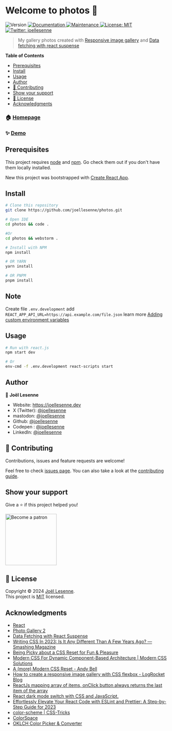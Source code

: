 <h1>Welcome to photos 👋</h1>
<p>
  <img alt="Version" src="https://img.shields.io/badge/version-2.0.0-blue.svg?cacheSeconds=2592000" />
  <a href="https://github.com/joellesenne/photos#readme" target="_blank">
    <img alt="Documentation" src="https://img.shields.io/badge/documentation-yes-brightgreen.svg" />
  </a>
  <a href="https://github.com/joellesenne/photos/graphs/commit-activity" target="_blank">
    <img alt="Maintenance" src="https://img.shields.io/badge/Maintained%3F-yes-green.svg" />
  </a>
  <a href="https://github.com/joellesenne/photos/blob/master/LICENSE" target="_blank">
    <img alt="License: MIT" src="https://img.shields.io/github/license/joellesenne/cv.joellesenne.dev" />
  </a>
  <a href="https://twitter.com/joellesenne" target="_blank">
    <img alt="Twitter: joellesenne" src="https://img.shields.io/twitter/follow/joellesenne.svg?style=social" />
  </a>
</p>

> My gallery photos created with [Responsive image gallery](https://blog.logrocket.com/responsive-image-gallery-css-flexbox/) and [Data fetching with react suspense](https://dev.to/alakkadshaw/data-fetching-with-react-suspense-5ccn) 

**Table of Contents**

- [Prerequisites](#prerequisites)
- [Install](#install)
- [Usage](#usage)
- [Author](#author)
- [🤝 Contributing](#-contributing)
- [Show your support](#show-your-support)
- [📝 License](#-license)
- [Acknowledgments](#acknowledgments)

### 🏠 [Homepage](https://github.com/joellesenne/photos)

### ✨ [Demo](https://photos.joellesenne.dev)

## Prerequisites

This project requires [node](https://nodejs.org) and [npm](https://npmjs.com). Go check them out if you don't have them locally installed.

New this project was bootstrapped with [Create React App](https://github.com/facebook/create-react-app).

## Install

```sh
# Clone this repository
git clone https://github.com/joellesenne/photos.git

# Open IDE
cd photos && code .

#Or
cd photos && webstorm .

# Install with NPM
npm install

# OR YARN
yarn install

# OR PNPM
pnpm install
```

## Note

Create file  `.env.development` add `REACT_APP_API_URL=https://api.example.com/file.json` learn more [Adding custom environment variables](https://create-react-app.dev/docs/adding-custom-environment-variables/)

## Usage

```sh
# Run with react.js
npm start dev

# Or
env-cmd -f .env.development react-scripts start
```

## Author

👤 **Joël Lesenne**

- Website: https://joellesenne.dev
- X (Twitter): [@joellesenne](https://twitter.com/joellesenne)
- mastodon: [@joellesenne](https://mastodon.social/@joellesenne)
- Github: [@joellesenne](https://github.com/joellesenne)
- Codepen : [@joellesenne](https://codepen.io/joellesenne)
- LinkedIn: [@joellesenne](https://linkedin.com/in/joellesenne)

## 🤝 Contributing

Contributions, issues and feature requests are welcome!

Feel free to check [issues page](https://github.com/joellesenne/photos/issues). You can also take a look at the [contributing guide](https://github.com/joellesenne/photos/blob/master/CONTRIBUTING.md).

## Show your support

Give a ⭐️ if this project helped you!

<a href="https://www.patreon.com/joellesenne">
  <img alt="Become a patron" src="https://c5.patreon.com/external/logo/become_a_patron_button@2x.png" width="160">
</a>

## 📝 License

Copyright © 2024 [Joël Lesenne](https://github.com/joellesenne). <br />This project is [MIT](https://github.com/joellesenne/photos/blob/master/LICENSE) licensed.

## Acknowledgments

- [React](https://react.dev/)
- [Photo Gallery 2](https://codepen.io/alvaromontoro/pen/dyaOppN)
- [Data Fetching with React Suspense](https://dev.to/alakkadshaw/data-fetching-with-react-suspense-5ccn)
- [Writing CSS In 2023: Is It Any Different Than A Few Years Ago? — Smashing Magazine](https://www.smashingmagazine.com/2023/07/writing-css-2023/)
- [Being Picky about a CSS Reset for Fun & Pleasure](https://chriscoyier.net/2023/10/03/being-picky-about-a-css-reset-for-fun-pleasure/)
- [Modern CSS For Dynamic Component-Based Architecture | Modern CSS Solutions](https://moderncss.dev/modern-css-for-dynamic-component-based-architecture/)
- [A (more) Modern CSS Reset - Andy Bell](https://andy-bell.co.uk/a-more-modern-css-reset/)
- [How to create a responsive image gallery with CSS flexbox - LogRocket Blog](https://blog.logrocket.com/responsive-image-gallery-css-flexbox/)
- [ReactJs mapping array of items, onClick button always returns the last item of the array](https://stackoverflow.com/questions/73800580/reactjs-mapping-array-of-items-onclick-button-always-returns-the-last-item-of-t)
- [React dark mode switch with CSS and JavaScript.](https://mty-tidjani.medium.com/react-dark-mode-switch-with-css-and-javascript-2d3f2c4fe676)
- [Effortlessly Elevate Your React Code with ESLint and Prettier: A Step-by-Step Guide for 2023](https://aaron-janes.medium.com/effortlessly-elevate-your-react-code-with-eslint-and-prettier-a-step-by-step-guide-for-2023-b7cb065316fa)
- [color-scheme | CSS-Tricks](https://css-tricks.com/almanac/properties/c/color-scheme/)
- [ColorSpace](https://mycolor.space/)
- [OKLCH Color Picker & Converter](https://oklch.com/#63.44,0.155,50.27,100)
